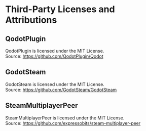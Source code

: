# Third-Party Licenses and Attributions

## QodotPlugin  
QodotPlugin is licensed under the MIT License.  
Source: https://github.com/QodotPlugin/Qodot

## GodotSteam  
GodotSteam is licensed under the MIT License.  
Source: https://github.com/GodotSteam/GodotSteam  

## SteamMultiplayerPeer  
SteamMultiplayerPeer is licensed under the MIT License.  
Source: https://github.com/expressobits/steam-multiplayer-peer

